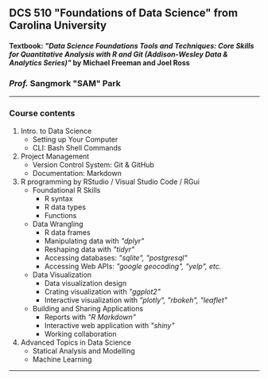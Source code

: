 ## DCS 510 "Foundations of Data Science" from Carolina University

#### Textbook: _"Data Science Foundations Tools and Techniques: Core Skills for Quantitative Analysis with R and Git (Addison-Wesley Data & Analytics Series)"_ by Michael Freeman and Joel Ross  
### _Prof._ **Sangmork "SAM" Park**
-----

### Course contents
1. Intro. to Data Science
      * Setting up Your Computer
      * CLI: Bash Shell Commands
2. Project Management
      * Version Control System: Git & GitHub
      * Documentation: Markdown
3. R programming by RStudio / Visual Studio Code / RGui
     * Foundational R Skills
        * R syntax
        * R data types
        * Functions
    * Data Wrangling
        * R data frames
        * Manipulating data with _"dplyr"_
        * Reshaping data with _"tidyr"_
        * Accessing databases: _"sqlite", "postgresql"_
        * Accessing Web APIs: _"google geocoding", "yelp", etc._
    * Data Visualization
        * Data visualization design
        * Crating visualization with _"ggplot2"_
        * Interactive visualization with _"plotly", "rbokeh", "leaflet"_   
    * Building and Sharing Applications
        * Reports with _"R Markdown"_
        * Interactive web application with _"shiny"_
        * Working collaboration         
4. Advanced Topics in Data Science
    * Statical Analysis and Modelling
    * Machine Learning 
-----
